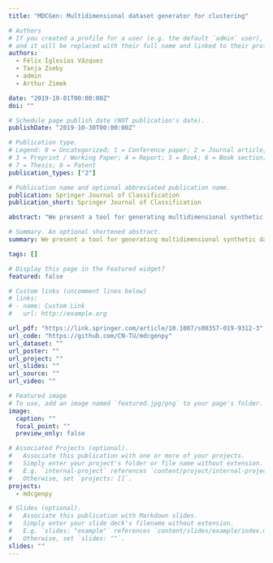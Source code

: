 ```yaml
---
title: "MDCGen: Multidimensional dataset generator for clustering"

# Authors
# If you created a profile for a user (e.g. the default `admin` user), write the username (folder name) here
# and it will be replaced with their full name and linked to their profile.
authors:
  - Félix Iglesias Vázquez
  - Tanja Zseby
  - admin
  - Arthur Zimek

date: "2019-10-01T00:00:00Z"
doi: ""

# Schedule page publish date (NOT publication's date).
publishDate: "2019-10-30T00:00:00Z"

# Publication type.
# Legend: 0 = Uncategorized; 1 = Conference paper; 2 = Journal article;
# 3 = Preprint / Working Paper; 4 = Report; 5 = Book; 6 = Book section;
# 7 = Thesis; 8 = Patent
publication_types: ["2"]

# Publication name and optional abbreviated publication name.
publication: Springer Journal of Classification
publication_short: Springer Journal of Classification

abstract: "We present a tool for generating multidimensional synthetic datasets for testing, evaluating, and benchmarking unsupervised classification algorithms. Our proposal fills a gap observed in previous approaches with regard to underlying distributions for the creation of multidimensional clusters. As a novelty, normal and non-normal distributions can be combined for either independently defining values feature by feature (i.e., multivariate distributions) or establishing overall intra-cluster distances. Being highly flexible, parameterizable, and randomizable, MDCGen also implements classic pursued features: (a) customization of cluster-separation, (b) overlap control, (c) addition of outliers and noise, (d) definition of correlated variables and rotations, (e) flexibility for allowing or avoiding isolation constraints per dimension, (f) creation of subspace clusters and subspace outliers, (g) importing arbitrary distributions for the value generation, and (h) dataset quality evaluations, among others. As a result, the proposed tool offers an improved range of potential datasets to perform a more comprehensive testing of clustering algorithms."

# Summary. An optional shortened abstract.
summary: We present a tool for generating multidimensional synthetic datasets for testing, evaluating, and benchmarking unsupervised classification algorithms.

tags: []

# Display this page in the Featured widget?
featured: false

# Custom links (uncomment lines below)
# links:
# - name: Custom Link
#   url: http://example.org

url_pdf: "https://link.springer.com/article/10.1007/s00357-019-9312-3"
url_code: "https://github.com/CN-TU/mdcgenpy"
url_dataset: ""
url_poster: ""
url_project: ""
url_slides: ""
url_source: ""
url_video: ""

# Featured image
# To use, add an image named `featured.jpg/png` to your page's folder.
image:
  caption: ""
  focal_point: ""
  preview_only: false

# Associated Projects (optional).
#   Associate this publication with one or more of your projects.
#   Simply enter your project's folder or file name without extension.
#   E.g. `internal-project` references `content/project/internal-project/index.md`.
#   Otherwise, set `projects: []`.
projects:
  - mdcgenpy

# Slides (optional).
#   Associate this publication with Markdown slides.
#   Simply enter your slide deck's filename without extension.
#   E.g. `slides: "example"` references `content/slides/example/index.md`.
#   Otherwise, set `slides: ""`.
slides: ""
---
```

